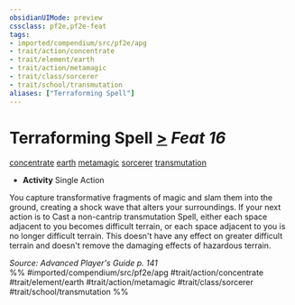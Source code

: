 ```yaml
---
obsidianUIMode: preview
cssclass: pf2e,pf2e-feat
tags:
- imported/compendium/src/pf2e/apg
- trait/action/concentrate
- trait/element/earth
- trait/action/metamagic
- trait/class/sorcerer
- trait/school/transmutation
aliases: ["Terraforming Spell"]
---
```

# Terraforming Spell  [>](chapter-9-playing-the-game.md#Actions "Single Action") *Feat 16*  
[concentrate](concentrate.md)  [earth](earth.md)  [metamagic](metamagic.md)  [sorcerer](rules/traits/sorcerer.md)  [transmutation](transmutation.md)  

- **Activity** Single Action

You capture transformative fragments of magic and slam them into the ground, creating a shock wave that alters your surroundings. If your next action is to Cast a non-cantrip transmutation Spell, either each space adjacent to you becomes difficult terrain, or each space adjacent to you is no longer difficult terrain. This doesn't have any effect on greater difficult terrain and doesn't remove the damaging effects of hazardous terrain.

*Source: Advanced Player's Guide p. 141*  
%% #imported/compendium/src/pf2e/apg #trait/action/concentrate #trait/element/earth #trait/action/metamagic #trait/class/sorcerer #trait/school/transmutation %%